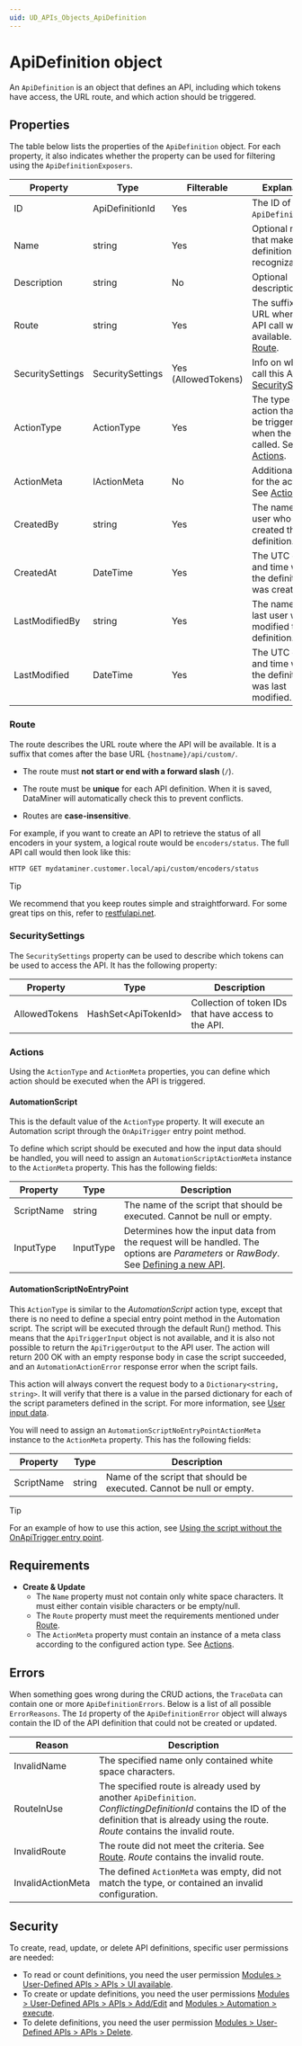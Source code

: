 ```yaml
---
uid: UD_APIs_Objects_ApiDefinition
---
```

# ApiDefinition object

An `ApiDefinition` is an object that defines an API, including which tokens have access, the URL route, and which action should be triggered.

## Properties

The table below lists the properties of the `ApiDefinition` object. For each property, it also indicates whether the property can be used for filtering using the `ApiDefinitionExposers`.

|Property         |Type             |Filterable          |Explanation|
|-----------------|-----------------|--------------------|-----------|
|ID               |ApiDefinitionId  |Yes                 |The ID of the `ApiDefinition`.|
|Name             |string           |Yes                 |Optional name that makes the definition recognizable.|
|Description      |string           |No                  |Optional description.|
|Route            |string           |Yes                 |The suffix of the URL where this API call will be available. See [Route](#route).|
|SecuritySettings |SecuritySettings |Yes (AllowedTokens) |Info on who can call this API. See [SecuritySettings](#securitysettings).|
|ActionType       |ActionType       |Yes                 |The type of action that will be triggered when the API is called. See [Actions](#actions).|
|ActionMeta       |IActionMeta      |No                  |Additional data for the action. See [Actions](#actions).|
|CreatedBy        |string           |Yes                 |The name of the user who created the definition.|
|CreatedAt        |DateTime         |Yes                 |The UTC date and time when the definition was created.|
|LastModifiedBy   |string           |Yes                 |The name of the last user who modified the definition.|
|LastModified     |DateTime         |Yes                 |The UTC date and time when the definition was last modified.|

### Route

The route describes the URL route where the API will be available. It is a suffix that comes after the base URL `{hostname}/api/custom/`.

- The route must **not start or end with a forward slash** (`/`).

- The route must be **unique** for each API definition. When it is saved, DataMiner will automatically check this to prevent conflicts.

- Routes are **case-insensitive**.

For example, if you want to create an API to retrieve the status of all encoders in your system, a logical route would be `encoders/status`. The full API call would then look like this:

```txt
HTTP GET mydataminer.customer.local/api/custom/encoders/status
```

> [!TIP]
> We recommend that you keep routes simple and straightforward. For some great tips on this, refer to [restfulapi.net](https://restfulapi.net/resource-naming/).

### SecuritySettings

The `SecuritySettings` property can be used to describe which tokens can be used to access the API. It has the following property:

|Property         |Type                      |Description|
|-----------------|--------------------------|-----------|
|AllowedTokens    |HashSet&lt;ApiTokenId&gt; |Collection of token IDs that have access to the API.|

### Actions

Using the `ActionType` and `ActionMeta` properties, you can define which action should be executed when the API is triggered.

#### AutomationScript

This is the default value of the `ActionType` property. It will execute an Automation script through the `OnApiTrigger` entry point method.

To define which script should be executed and how the input data should be handled, you will need to assign an `AutomationScriptActionMeta` instance to the `ActionMeta` property. This has the following fields:

|Property   |Type      |Description|
|-----------|----------|-----------|
|ScriptName |string    |The name of the script that should be executed. Cannot be null or empty.|
|InputType  |InputType |Determines how the input data from the request will be handled. The options are *Parameters* or *RawBody*. See [Defining a new API](xref:UD_APIs_Define_New_API#input).|

#### AutomationScriptNoEntryPoint

This `ActionType` is similar to the *AutomationScript* action type, except that there is no need to define a special entry point method in the Automation script. The script will be executed through the default Run() method. This means that the `ApiTriggerInput` object is not available, and it is also not possible to return the `ApiTriggerOutput` to the API user. The action will return 200 OK with an empty response body in case the script succeeded, and an `AutomationActionError` response error when the script fails.

This action will always convert the request body to a `Dictionary<string, string>`. It will verify that there is a value in the parsed dictionary for each of the script parameters defined in the script. For more information, see [User input data](xref:UD_APIs_Define_New_API#user-input-data).

You will need to assign an `AutomationScriptNoEntryPointActionMeta` instance to the `ActionMeta` property. This has the following fields:

|Property   |Type      |Description|
|-----------|----------|-----------|
|ScriptName |string    |Name of the script that should be executed. Cannot be null or empty.|

> [!TIP]
> For an example of how to use this action, see [Using the script without the OnApiTrigger entry point](xref:UD_APIs_Using_existing_scripts#using-the-script-without-the-onapitrigger-entry-point).

## Requirements

- **Create & Update**
  - The `Name` property must not contain only white space characters. It must either contain visible characters or be empty/null.
  - The `Route` property must meet the requirements mentioned under [Route](#route).
  - The `ActionMeta` property must contain an instance of a meta class according to the configured action type. See [Actions](#actions).

## Errors

When something goes wrong during the CRUD actions, the `TraceData` can contain one or more `ApiDefinitionErrors`. Below is a list of all possible `ErrorReasons`. The `Id` property of the `ApiDefinitionError` object will always contain the ID of the API definition that could not be created or updated.

|Reason      |Description|
|------------|-----------|
|InvalidName |The specified name only contained white space characters.|
|RouteInUse |The specified route is already used by another `ApiDefinition`. *ConflictingDefinitionId* contains the ID of the definition that is already using the route. *Route* contains the invalid route.|
|InvalidRoute |The route did not meet the criteria. See [Route](#route). *Route* contains the invalid route.|
|InvalidActionMeta |The defined `ActionMeta` was empty, did not match the type, or contained an invalid configuration.|

## Security

To create, read, update, or delete API definitions, specific user permissions are needed:

- To read or count definitions, you need the user permission [Modules > User-Defined APIs > APIs > UI available](xref:DataMiner_user_permissions#modules--user-defined-apis--apis--ui-available).
- To create or update definitions, you need the user permissions [Modules > User-Defined APIs > APIs > Add/Edit](xref:DataMiner_user_permissions#modules--user-defined-apis--apis--addedit) and [Modules > Automation > execute](xref:DataMiner_user_permissions#modules--automation--execute).
- To delete definitions, you need the user permission [Modules > User-Defined APIs > APIs > Delete](xref:DataMiner_user_permissions#modules--user-defined-apis--apis--delete).
